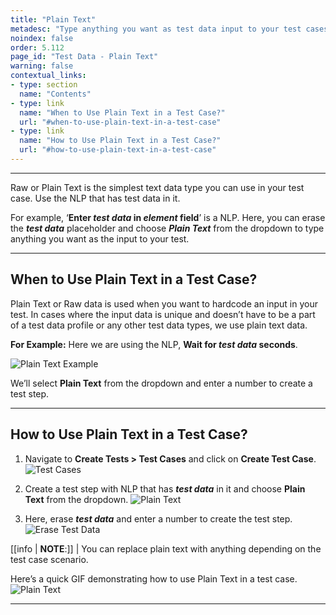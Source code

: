 ```yaml
---
title: "Plain Text"
metadesc: "Type anything you want as test data input to your test cases in Testsigma. Learn how to use plain text as test data type for your test cases in Test Automation"
noindex: false
order: 5.112
page_id: "Test Data - Plain Text"
warning: false
contextual_links:
- type: section
  name: "Contents"
- type: link
  name: "When to Use Plain Text in a Test Case?"
  url: "#when-to-use-plain-text-in-a-test-case"
- type: link
  name: "How to Use Plain Text in a Test Case?"
  url: "#how-to-use-plain-text-in-a-test-case"
---
```


---

Raw or Plain Text is the simplest text data type you can use in your test case. Use the NLP that has test data in it. 

For example, ‘**Enter *test data* in *element* field**’ is a NLP. Here, you can erase the ***test data*** placeholder and choose ***Plain Text*** from the dropdown to type anything you want as the input to your test.

---

## **When to Use Plain Text in a Test Case?**
Plain Text or Raw data is used when you want to hardcode an input in your test. In cases where the input data is unique and doesn’t have to be a part of a test data profile or any other test data types, we use plain text data.

**For Example:**
Here we are using the NLP, **Wait for *test data* seconds**. 

![Plain Text Example](https://s3.amazonaws.com/static-docs.testsigma.com/new_images/projects/applications/pttsteps.png)


We’ll select **Plain Text** from the dropdown and enter a number to create a test step. 

---

## **How to Use Plain Text in a Test Case?**
1. Navigate to **Create Tests > Test Cases** and click on **Create Test Case**.
![Test Cases](https://s3.amazonaws.com/static-docs.testsigma.com/new_images/projects/applications/ptntcs.png)

2. Create a test step with NLP that has ***test data*** in it and choose **Plain Text** from the dropdown. 
![Plain Text](https://s3.amazonaws.com/static-docs.testsigma.com/new_images/projects/applications/pttsnllp.png)

3. Here, erase ***test data*** and enter a number to create the test step.
![Erase Test Data](https://s3.amazonaws.com/static-docs.testsigma.com/new_images/projects/applications/ptetd.png)

[[info | **NOTE**:]]
| You can replace plain text with anything depending on the test case scenario. 

Here’s a quick GIF demonstrating how to use Plain Text in a test case. 
![Plain Text](https://s3.amazonaws.com/static-docs.testsigma.com/new_images/projects/applications/PlainTextWF.gif)

---